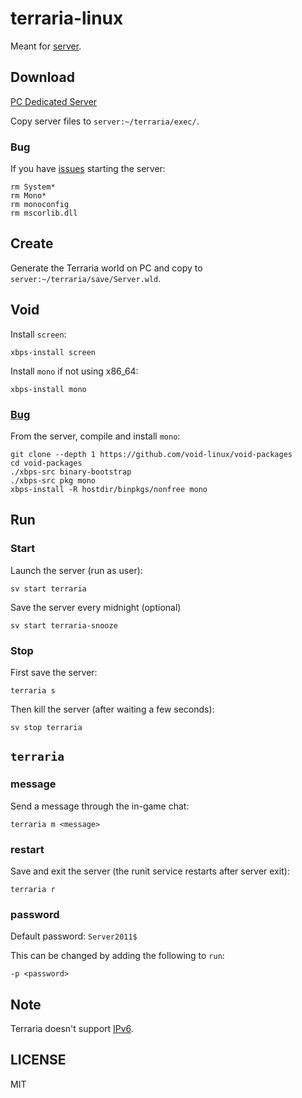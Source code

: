 # terraria-linux

Meant for [server](https://gitlab.com/camj/server).

## Download

[PC Dedicated Server](https://terraria.org/)

Copy server files to `server:~/terraria/exec/`.

### Bug

If you have [issues](https://terraria.fandom.com/wiki/Server#Troubleshooting) starting the server:

```
rm System*
rm Mono*
rm monoconfig
rm mscorlib.dll
```

## Create

Generate the Terraria world on PC and copy to `server:~/terraria/save/Server.wld`.

## Void

Install `screen`:

```
xbps-install screen
```

Install `mono` if not using x86_64:

```
xbps-install mono
```

### [Bug](https://github.com/void-linux/void-packages/issues/46881)

From the server, compile and install `mono`:

```
git clone --depth 1 https://github.com/void-linux/void-packages
cd void-packages
./xbps-src binary-bootstrap
./xbps-src pkg mono
xbps-install -R hostdir/binpkgs/nonfree mono
```

## Run

### Start

Launch the server (run as user):

```
sv start terraria
```

Save the server every midnight (optional)

```
sv start terraria-snooze
```

### Stop

First save the server:

```
terraria s
```

Then kill the server (after waiting a few seconds):

```
sv stop terraria
```

## `terraria`

### message

Send a message through the in-game chat:

```
terraria m <message>
```

### restart

Save and exit the server (the runit service restarts after server exit):

```
terraria r
```

### password

Default password: `Server2011$`

This can be changed by adding the following to `run`:

```
-p <password>
```

## Note

Terraria doesn't support
[IPv6](https://forums.terraria.org/index.php?threads/ipv6-support.104448/post-2805121).

## LICENSE

MIT

